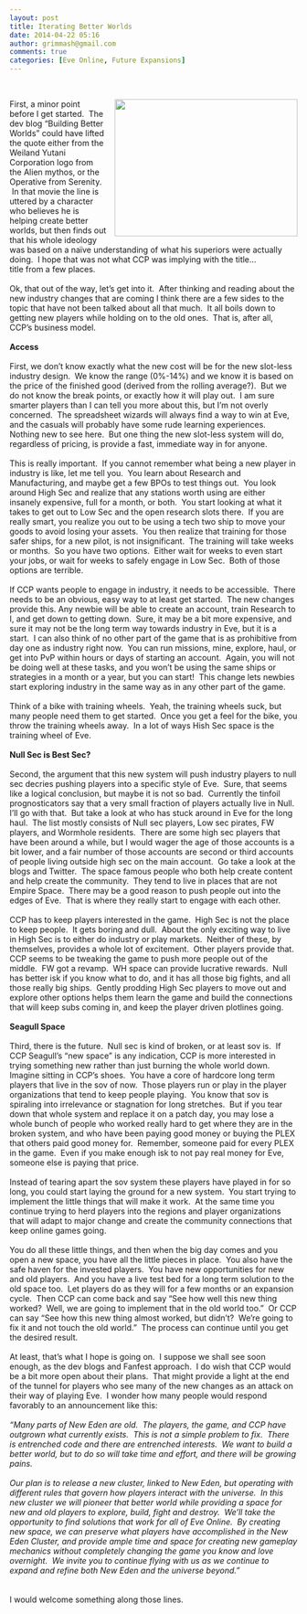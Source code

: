 ```yaml
---
layout: post
title: Iterating Better Worlds
date: 2014-04-22 05:16
author: grimmash@gmail.com
comments: true
categories: [Eve Online, Future Expansions]
---
```

<br /><div><a href="http://grimmash.com/wp-content/uploads/2014/04/operative.jpg" style="clear: right; float: right; margin-bottom: 1em; margin-left: 1em;"><img border="0" src="http://grimmash.com/wp-content/uploads/2014/04/operative.jpg" height="240" width="320" /></a>First, a minor point before I get started.<span style="mso-spacerun: yes;">&nbsp; </span>The dev blog “Building Better Worlds” could have lifted the<span style="mso-spacerun: yes;"> quote </span>either from the Weiland Yutani Corporation logo from the Alien mythos, or the Operative from Serenity. &nbsp;In that movie the line is uttered by a character who believes he is helping create better worlds, but then finds out that his whole ideology was based on a naïve understanding of what his superiors were actually doing.<span style="mso-spacerun: yes;">&nbsp; </span>I hope that was not what CCP was implying with the title…</div>title from a few places.<br /><div><br /></div><div>Ok, that out of the way, let’s get into it.<span style="mso-spacerun: yes;">&nbsp; </span>After thinking and reading about the new industry changes that are coming I think there are a few sides to the topic that have not been talked about all that much.<span style="mso-spacerun: yes;">&nbsp; </span>It all boils down to getting new players while holding on to the old ones.<span style="mso-spacerun: yes;">&nbsp; </span>That is, after all, CCP’s business model.</div><div><br /></div><div><strong>Access</strong></div><div><br /></div><div>First, we don’t know exactly what the new cost will be for the new slot-less industry design.<span style="mso-spacerun: yes;">&nbsp; </span>We know the range (0%-14%) and we know it is based on the price of the finished good (derived from the rolling average?).<span style="mso-spacerun: yes;">&nbsp; </span>But we do not know the break points, or exactly how it will play out.<span style="mso-spacerun: yes;">&nbsp; </span>I am sure smarter players than I can tell you more about this, but I’m not overly concerned.<span style="mso-spacerun: yes;">&nbsp; </span>The spreadsheet wizards will always find a way to win at Eve, and the casuals will probably have some rude learning experiences.<span style="mso-spacerun: yes;">&nbsp; </span>Nothing new to see here.<span style="mso-spacerun: yes;">&nbsp; </span>But one thing the new slot-less system will do, regardless of pricing, is provide a fast, immediate way in for anyone.</div><div><br /></div><div>This is really important.<span style="mso-spacerun: yes;">&nbsp; </span>If you cannot remember what being a new player in industry is like, let me tell you.<span style="mso-spacerun: yes;">&nbsp; </span>You learn about Research and Manufacturing, and maybe get a few BPOs to test things out.<span style="mso-spacerun: yes;">&nbsp; </span>You look around High Sec and realize that any stations worth using are either insanely expensive, full for a month, or both.<span style="mso-spacerun: yes;">&nbsp; </span>You start looking at what it takes to get out to Low Sec and the open research slots there.<span style="mso-spacerun: yes;">&nbsp; </span>If you are really smart, you realize you out to be using a tech two ship to move your goods to avoid losing your assets.<span style="mso-spacerun: yes;">&nbsp; </span>You then realize that training for those safer ships, for a new pilot, is not insignificant.<span style="mso-spacerun: yes;">&nbsp; </span>The training will take weeks or months.<span style="mso-spacerun: yes;">&nbsp; </span>So you have two options.<span style="mso-spacerun: yes;">&nbsp; </span>Either wait for weeks to even start your jobs, or wait for weeks to safely engage in Low Sec.<span style="mso-spacerun: yes;">&nbsp; </span>Both of those options are terrible.</div><div><br /></div><div>If CCP wants people to engage in industry, it needs to be accessible.<span style="mso-spacerun: yes;">&nbsp; </span>There needs to be an obvious, easy way to at least get started.<span style="mso-spacerun: yes;">&nbsp; </span>The new changes provide this. Any newbie will be able to create an account, train Research to I, and get down to getting down.<span style="mso-spacerun: yes;">&nbsp; </span>Sure, it may be a bit more expensive, and sure it may not be the long term way towards industry in Eve, but it is a start.<span style="mso-spacerun: yes;">&nbsp; </span>I can also think of no other part of the game that is as prohibitive from day one as industry right now.<span style="mso-spacerun: yes;">&nbsp; </span>You can run missions, mine, explore, haul, or get into PvP within hours or days of starting an account.<span style="mso-spacerun: yes;">&nbsp; </span>Again, you will not be doing well at these tasks, and you won’t be using the same ships or strategies in a month or a year, but you can start!<span style="mso-spacerun: yes;">&nbsp; </span>This change lets newbies start exploring industry in the same way as in any other part of the game.</div><div><br /></div><div>Think of a bike with training wheels.<span style="mso-spacerun: yes;">&nbsp; </span>Yeah, the training wheels suck, but many people need them to get started.<span style="mso-spacerun: yes;">&nbsp; </span>Once you get a feel for the bike, you throw the training wheels away.<span style="mso-spacerun: yes;">&nbsp; </span>In a lot of ways Hish Sec space is the training wheel of Eve.</div><div><br /></div><div><strong>Null Sec is Best Sec?</strong></div><div><br /></div><div>Second, the argument that this new system will push industry players to null sec decries pushing players into a specific style of Eve.<span style="mso-spacerun: yes;">&nbsp; </span>Sure, that seems like a logical conclusion, but maybe it is not so bad.<span style="mso-spacerun: yes;">&nbsp; </span>Currently the tinfoil prognosticators say that a very small fraction of players actually live in Null.<span style="mso-spacerun: yes;">&nbsp; </span>I’ll go with that.<span style="mso-spacerun: yes;">&nbsp; </span>But take a look at who has stuck around in Eve for the long haul.<span style="mso-spacerun: yes;">&nbsp; </span>The list mostly consists of Null sec players, Low sec pirates, FW players, and Wormhole residents.<span style="mso-spacerun: yes;">&nbsp; </span>There are some high sec players that have been around a while, but I would wager the age of those accounts is a bit lower, and a fair number of those accounts are second or third accounts of people living outside high sec on the main account.<span style="mso-spacerun: yes;">&nbsp; </span>Go take a look at the blogs and Twitter.<span style="mso-spacerun: yes;">&nbsp; </span>The space famous people who both help create content and help create the community.<span style="mso-spacerun: yes;">&nbsp; </span>They tend to live in places that are not Empire Space.<span style="mso-spacerun: yes;">&nbsp; </span>There may be a good reason to push people out into the edges of Eve.<span style="mso-spacerun: yes;">&nbsp; </span>That is where they really start to engage with each other. </div><div><br /></div><div>CCP has to keep players interested in the game.<span style="mso-spacerun: yes;">&nbsp; </span>High Sec is not the place to keep people.<span style="mso-spacerun: yes;">&nbsp; </span>It gets boring and dull.<span style="mso-spacerun: yes;">&nbsp; </span>About the only exciting way to live in High Sec is to either do industry or play markets.<span style="mso-spacerun: yes;">&nbsp; </span>Neither of these, by themselves, provides a whole lot of excitement.<span style="mso-spacerun: yes;">&nbsp; </span>Other players provide that.<span style="mso-spacerun: yes;">&nbsp; </span>CCP seems to be tweaking the game to push more people out of the middle.<span style="mso-spacerun: yes;">&nbsp; </span>FW got a revamp.<span style="mso-spacerun: yes;">&nbsp; </span>WH space can provide lucrative rewards.<span style="mso-spacerun: yes;">&nbsp; </span>Null has better isk if you know what to do, and it has all those big fights, and all those really big ships.<span style="mso-spacerun: yes;">&nbsp; </span>Gently prodding High Sec players to move out and explore other options helps them learn the game and build the connections that will keep subs coming in, and keep the player driven plotlines going.<span style="mso-spacerun: yes;">&nbsp; </span></div><div><span style="mso-spacerun: yes;"><br /></span></div><div><strong>Seagull Space</strong></div><div><br /></div><div>Third, there is the future.<span style="mso-spacerun: yes;">&nbsp; </span>Null sec is kind of broken, or at least sov is.<span style="mso-spacerun: yes;">&nbsp; </span>If CCP Seagull’s “new space” is any indication, CCP is more interested in trying something new rather than just burning the whole world down.<span style="mso-spacerun: yes;">&nbsp; </span>Imagine sitting in CCP’s shoes.<span style="mso-spacerun: yes;">&nbsp; </span>You have a core of hardcore long term players that live in the sov of now.<span style="mso-spacerun: yes;">&nbsp; </span>Those players run or play in the player organizations that tend to keep people playing.<span style="mso-spacerun: yes;">&nbsp; </span>You know that sov is spiraling into irrelevance or stagnation for long stretches.<span style="mso-spacerun: yes;">&nbsp; </span>But if you tear down that whole system and replace it on a patch day, you may lose a whole bunch of people who worked really hard to get where they are in the broken system, and who have been paying good money or buying the PLEX that others paid good money for.<span style="mso-spacerun: yes;">&nbsp; </span>Remember, someone paid for every PLEX in the game.<span style="mso-spacerun: yes;">&nbsp; </span>Even if you make enough isk to not pay real money for Eve, someone else is paying that price.</div><div><br /></div><div>Instead of tearing apart the sov system these players have played in for so long, you could start laying the ground for a new system.<span style="mso-spacerun: yes;">&nbsp; </span>You start trying to implement the little things that will make it work.<span style="mso-spacerun: yes;">&nbsp; </span>At the same time you continue trying to herd players into the regions and player organizations that will adapt to major change and create the community connections that keep online games going.</div><div><br /></div><div>You do all these little things, and then when the big day comes and you open a new space, you have all the little pieces in place.<span style="mso-spacerun: yes;">&nbsp; </span>You also have the safe haven for the invested players.<span style="mso-spacerun: yes;">&nbsp; </span>You have new opportunities for new and old players.<span style="mso-spacerun: yes;">&nbsp; </span>And you have a live test bed for a long term solution to the old space too.<span style="mso-spacerun: yes;">&nbsp; </span>Let players do as they will for a few months or an expansion cycle.<span style="mso-spacerun: yes;">&nbsp; </span>Then CCP can come back and say “See how well this new thing worked?<span style="mso-spacerun: yes;">&nbsp; </span>Well, we are going to implement that in the old world too.”<span style="mso-spacerun: yes;">&nbsp; </span>Or CCP can say “See how this new thing almost worked, but didn’t?<span style="mso-spacerun: yes;">&nbsp; </span>We’re going to fix it and not touch the old world.”<span style="mso-spacerun: yes;">&nbsp; </span>The process can continue until you get the desired result.</div><div><br /></div><div>At least, that’s what I hope is going on.<span style="mso-spacerun: yes;">&nbsp; </span>I suppose we shall see soon enough, as the dev blogs and Fanfest approach.<span style="mso-spacerun: yes;">&nbsp; </span>I do wish that CCP would be a bit more open about their plans.<span style="mso-spacerun: yes;">&nbsp; </span>That might provide a light at the end of the tunnel for players who see many of the new changes as an attack on their way of playing Eve.<span style="mso-spacerun: yes;">&nbsp; </span>I wonder how many people would respond favorably to an announcement like this:</div><div><br /></div><div><em>“Many parts of New Eden are old.</em><span style="mso-spacerun: yes;"><em>&nbsp; </em></span><em>The players, the game, and CCP have outgrown what currently exists.</em><span style="mso-spacerun: yes;"><em>&nbsp; </em></span><em>This is not a simple problem to fix.</em><span style="mso-spacerun: yes;"><em>&nbsp; </em></span><em>There is entrenched code and there are entrenched interests.</em><span style="mso-spacerun: yes;"><em>&nbsp; </em></span><em>We want to build a better world, but to do so will take time and effort, and there will be growing pains.</em><span style="mso-spacerun: yes;"><em>&nbsp; </em></span></div><div><span style="mso-spacerun: yes;"><em><br /></em></span></div><em> </em><div><em>Our plan is to release a new cluster, linked to New Eden, but operating with different rules that govern how players interact with the universe.</em><span style="mso-spacerun: yes;"><em>&nbsp; </em></span><em>In this new cluster we will pioneer that better world while providing a space for new and old players to explore, build, fight and destroy.</em><span style="mso-spacerun: yes;"><em>&nbsp; </em></span><em>We’ll take the opportunity to find solutions that work for all of Eve Online.</em><span style="mso-spacerun: yes;"><em>&nbsp; </em></span><em>By creating new space, we can preserve what players have accomplished in the New Eden Cluster, and provide ample time and space for creating new gameplay mechanics without completely changing the game you know and love overnight.</em><span style="mso-spacerun: yes;"><em>&nbsp; </em></span><em>We invite you to continue flying with us as we continue to expand and refine both New Eden and the universe beyond.”</em></div><br /><br />I would welcome something along those lines.

